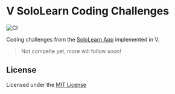 # V SoloLearn Coding Challenges

![CI][ci-master]

Coding challenges from the [SoloLearn App][sololearn] implemented in V.
> Not compelte yet, more will follow soon!


## License

Licensed under the [MIT License](LICENSE.md)


<!-- Links -->
[ci-master]: https://github.com/Serkonda/v-sololearn-coding-challenges/workflows/CI/badge.svg?branch=master
[sololearn]: https://www.sololearn.com
